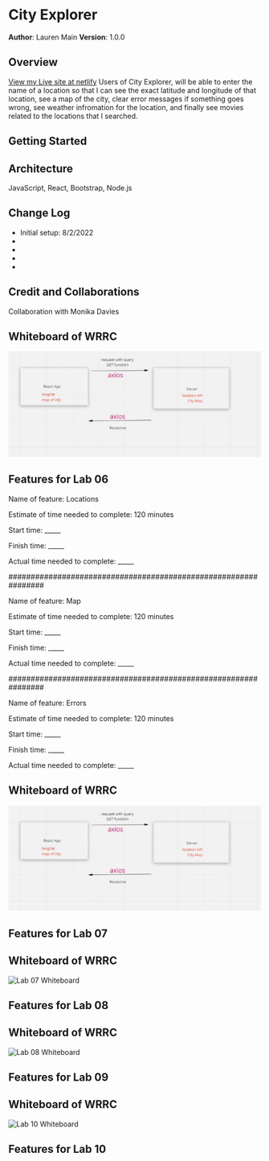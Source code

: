 # City Explorer

**Author**: Lauren Main
**Version**: 1.0.0

## Overview
[View my Live site at netlify](https://laurenmainportfolio.netlify.app/)
Users of City Explorer, will be able to enter the name of a location so that I can see the exact latitude and longitude of that location, see a map of the city, clear error messages if something goes wrong, see weather infromation for the location, and finally see movies related to the locations that I searched.  

## Getting Started
<!-- What are the steps that a user must take in order to build this app on their own machine and get it running? -->

## Architecture
JavaScript, React, Bootstrap, Node.js

## Change Log
<ul>
<li>Initial setup: 8/2/2022</li>
<li>
<li>
<li>
<li>
</ul>


## Credit and Collaborations
Collaboration with Monika Davies

## Whiteboard of WRRC

![Lab 06 Whiteboard](images/lab06miro.jpg)

## Features for Lab 06

Name of feature: Locations

Estimate of time needed to complete: 120 minutes

Start time: _____

Finish time: _____

Actual time needed to complete: _____

################################################################

Name of feature: Map

Estimate of time needed to complete: 120 minutes

Start time: _____

Finish time: _____

Actual time needed to complete: _____

################################################################

Name of feature: Errors

Estimate of time needed to complete: 120 minutes

Start time: _____

Finish time: _____

Actual time needed to complete: _____


## Whiteboard of WRRC

![Lab 06 Whiteboard](images/lab06miro.jpg)

## Features for Lab 07

## Whiteboard of WRRC

![Lab 07 Whiteboard](images/)

## Features for Lab 08

## Whiteboard of WRRC

![Lab 08 Whiteboard](images/)

## Features for Lab 09

## Whiteboard of WRRC

![Lab 10 Whiteboard](images/)

## Features for Lab 10
